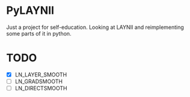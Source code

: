 # PyLAYNII
Just a project for self-education. Looking at LAYNII and reimplementing some parts of it in python.

# TODO
- [x] LN_LAYER_SMOOTH
- [ ] LN_GRADSMOOTH
- [ ] LN_DIRECTSMOOTH
